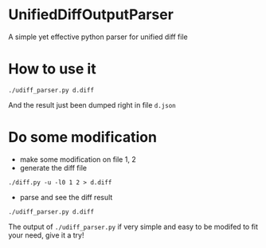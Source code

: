 # UnifiedDiffOutputParser
A simple yet effective python parser for unified diff file


# How to use it

```
./udiff_parser.py d.diff
```
And the result just been dumped right in file ```d.json```

# Do some modification

* make some modification on file 1, 2
* generate the diff file
```
./diff.py -u -l0 1 2 > d.diff
```
* parse and see the diff result
```
./udiff_parser.py d.diff
```

The output of ```./udiff_parser.py``` if very simple and easy to be modifed to fit your need, give it a try!
